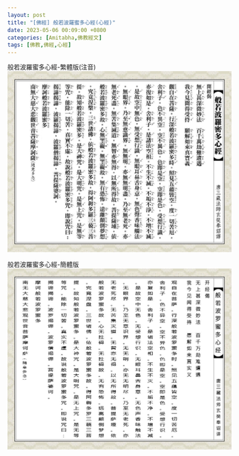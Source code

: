 ```yaml
---
layout: post
title: "[佛經] 般若波羅蜜多心經(心經)"
date: 2023-05-06 00:09:00 +0800
categories: [Amitabha,佛教經文]
tags: [佛教,佛經,心經]
---
```

   
般若波羅蜜多心經-繁體版(注音)   
![心經](/assets/img/post/amitabha-heart-sutra.jpeg)     

般若波羅蜜多心經-簡體版 
![心經](/assets/img/post/amitabha-heart-sutra2.jpeg)